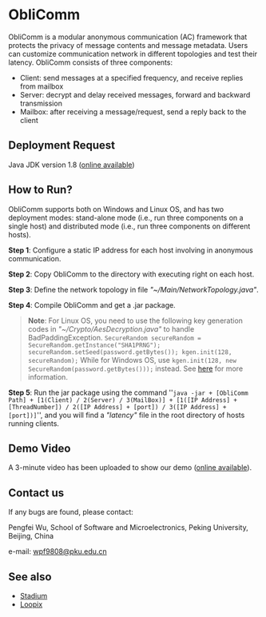 # ObliComm

ObliComm is a modular anonymous communication (AC) framework that protects the privacy of message contents and message metadata. Users can customize communication network in different topologies and test their latency. ObliComm consists of three components:

 - Client: send messages at a specified frequency, and receive replies from mailbox
 - Server: decrypt and delay received messages, forward and backward transmission
 - Mailbox: after receiving a message/request, send a reply back to the client

## Deployment Request

Java JDK version 1.8 ([online available](https://www.oracle.com/technetwork/java/javase/downloads/jdk8-downloads-2133151.html))

## How to Run?

ObliComm supports both on Windows and Linux OS, and has two deployment modes: stand-alone mode (i.e., run three components on a single host) and distributed mode (i.e., run three components on different hosts).

**Step 1**: Configure a static IP address for each host involving in anonymous communication.

**Step 2**: Copy ObliComm to the directory with executing right on each host.

**Step 3**: Define the network topology in file *"~/Main/NetworkTopology.java"*.
 
**Step 4**: Compile ObliComm and get a .jar package.
> **Note**:  For Linux OS, you need to use the following key generation codes in *"~/Crypto/AesDecryption.java"* to handle BadPaddingException. 
> `SecureRandom secureRandom = SecureRandom.getInstance("SHA1PRNG"); secureRandom.setSeed(password.getBytes()); kgen.init(128, secureRandom);` While for Windows OS, use `kgen.init(128, new SecureRandom(password.getBytes()));` instead. See [here](https://stackoverflow.com/questions/8049872/given-final-block-not-properly-padded) for more information.

**Step 5**: Run the jar package using the command ''`java -jar + [ObliComm Path] + [1(Client) / 2(Server) / 3(MailBox)] + [1([IP Address] + [ThreadNumber]) / 2([IP Address] + [port]) / 3([IP Address] + [port])]`'', and you will find a *"latency"* file in the root directory of hosts running clients.

## Demo Video

A 3-minute video has been uploaded to show our demo ([online available](https://github.com/Markfee9808/ObliComm/blob/master/Demo%20Video.mp4)).

## Contact us

If any bugs are found, please contact:

Pengfei Wu, School of Software and Microelectronics, Peking University, Beijing, China

e-mail: wpf9808@pku.edu.cn

## See also

 - [Stadium](https://github.com/nirvantyagi/stadium)
 - [Loopix](https://github.com/UCL-InfoSec/loopix)
 
